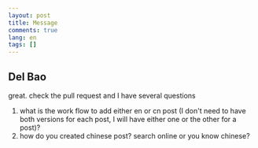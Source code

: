 ```yaml
---
layout: post
title: Message
comments: true
lang: en
tags: []
---
```


## Del Bao

great. check the pull request and I have several questions
1. what is the work flow to add either en or cn post (I don't need to have both versions for each post, I will have either one or the other for a post)?
2. how do you created chinese post? search online or you know chinese?